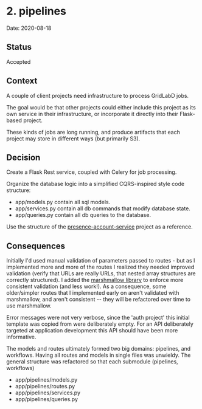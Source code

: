 # 2. pipelines

Date: 2020-08-18

## Status

Accepted

## Context

A couple of client projects need infrastructure to process GridLabD jobs.

The goal would be that other projects could either include this project as its
own service in their infrastructure, or incorporate it directly into their
Flask-based project.

These kinds of jobs are long running, and produce artifacts that each project
may store in different ways (but primarily S3).

## Decision

Create a Flask Rest service, coupled with Celery for job processing.

Organize the database logic into a simplified CQRS-inspired style code structure:
 * app/models.py contain all sql models.
 * app/services.py contain all db commands that modify database state.
 * app/queries.py contain all db queries to the database.

Use the structure of the [presence-account-service](https://github.com/PresencePG/presence-account-service) project as a reference.

## Consequences

Initially I'd used manual validation of parameters passed to routes - but as I
implemented more and more of the routes I realized they needed improved
validation (verify that URLs are really URLs, that nested array structures are
correctly structured). I added the [marshmallow library](https://marshmallow.readthedocs.io/en/stable/)
to enforce more consistent validation (and less work!). As a consequence, some
older/simpler routes that I implemented early on aren't validated with
marshmallow, and aren't consistent -- they will be refactored over time to use
marshmallow.

Error messages were not very verbose, since the 'auth project' this initial
template was copied from were deliberately empty. For an API deliberately
targeted at application development this API should have been more informative.

The models and routes ultimately formed two big domains: pipelines, and
workflows. Having all routes and models in single files was unwieldy. The
general structure was refactored so that each submodule (pipelines, workflows)

 * app/pipelines/models.py
 * app/pipelines/routes.py
 * app/pipelines/services.py
 * app/pipelines/queries.py
